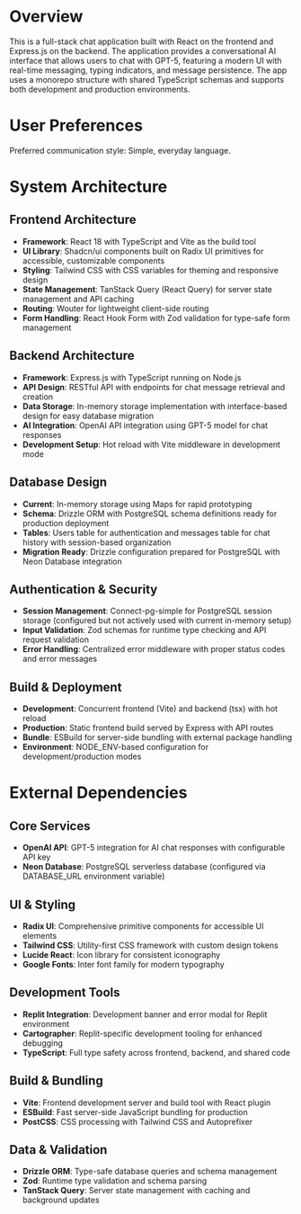 # Overview

This is a full-stack chat application built with React on the frontend and Express.js on the backend. The application provides a conversational AI interface that allows users to chat with GPT-5, featuring a modern UI with real-time messaging, typing indicators, and message persistence. The app uses a monorepo structure with shared TypeScript schemas and supports both development and production environments.

# User Preferences

Preferred communication style: Simple, everyday language.

# System Architecture

## Frontend Architecture
- **Framework**: React 18 with TypeScript and Vite as the build tool
- **UI Library**: Shadcn/ui components built on Radix UI primitives for accessible, customizable components
- **Styling**: Tailwind CSS with CSS variables for theming and responsive design
- **State Management**: TanStack Query (React Query) for server state management and API caching
- **Routing**: Wouter for lightweight client-side routing
- **Form Handling**: React Hook Form with Zod validation for type-safe form management

## Backend Architecture
- **Framework**: Express.js with TypeScript running on Node.js
- **API Design**: RESTful API with endpoints for chat message retrieval and creation
- **Data Storage**: In-memory storage implementation with interface-based design for easy database migration
- **AI Integration**: OpenAI API integration using GPT-5 model for chat responses
- **Development Setup**: Hot reload with Vite middleware in development mode

## Database Design
- **Current**: In-memory storage using Maps for rapid prototyping
- **Schema**: Drizzle ORM with PostgreSQL schema definitions ready for production deployment
- **Tables**: Users table for authentication and messages table for chat history with session-based organization
- **Migration Ready**: Drizzle configuration prepared for PostgreSQL with Neon Database integration

## Authentication & Security
- **Session Management**: Connect-pg-simple for PostgreSQL session storage (configured but not actively used with current in-memory setup)
- **Input Validation**: Zod schemas for runtime type checking and API request validation
- **Error Handling**: Centralized error middleware with proper status codes and error messages

## Build & Deployment
- **Development**: Concurrent frontend (Vite) and backend (tsx) with hot reload
- **Production**: Static frontend build served by Express with API routes
- **Bundle**: ESBuild for server-side bundling with external package handling
- **Environment**: NODE_ENV-based configuration for development/production modes

# External Dependencies

## Core Services
- **OpenAI API**: GPT-5 integration for AI chat responses with configurable API key
- **Neon Database**: PostgreSQL serverless database (configured via DATABASE_URL environment variable)

## UI & Styling
- **Radix UI**: Comprehensive primitive components for accessible UI elements
- **Tailwind CSS**: Utility-first CSS framework with custom design tokens
- **Lucide React**: Icon library for consistent iconography
- **Google Fonts**: Inter font family for modern typography

## Development Tools
- **Replit Integration**: Development banner and error modal for Replit environment
- **Cartographer**: Replit-specific development tooling for enhanced debugging
- **TypeScript**: Full type safety across frontend, backend, and shared code

## Build & Bundling
- **Vite**: Frontend development server and build tool with React plugin
- **ESBuild**: Fast server-side JavaScript bundling for production
- **PostCSS**: CSS processing with Tailwind CSS and Autoprefixer

## Data & Validation
- **Drizzle ORM**: Type-safe database queries and schema management
- **Zod**: Runtime type validation and schema parsing
- **TanStack Query**: Server state management with caching and background updates